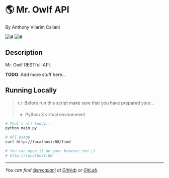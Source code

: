 # 🌎 Mr. Owlf API
By Anthony Vilarim Caliani

[![#](https://img.shields.io/badge/licence-MIT-lightseagreen.svg)](#) [![#](https://img.shields.io/badge/python-3.7.x-yellow.svg)](#)

## Description
Mr. Owlf RESTfull API.

**TODO**: Add more stuff here...

## Running Locally

> 👉 Before run this script make sure that you have prepared your...
> - Python 3 virtual environment 

```bash
# That's all buddy...
python main.py

# API Usage
curl http://localhost:80/find

# You can open it on your browser too ;)
# http://localhost:80
```

---

_You can find [@avcaliani](#) at [GitHub](https://github.com/avcaliani) or [GitLab](https://gitlab.com/avcaliani)._